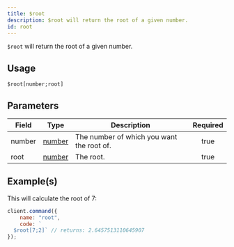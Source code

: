 ```yaml
---
title: $root
description: $root will return the root of a given number.
id: root
---
```


`$root` will return the root of a given number.

## Usage

```aoi
$root[number;root]
```

## Parameters

| Field  | Type                                                                                              | Description                                        | Required |
| ------ | ------------------------------------------------------------------------------------------------- | -------------------------------------------------- | :------: |
| number | [number](https://developer.mozilla.org/en-US/docs/Web/JavaScript/Reference/Global_Objects/Number) | The number of which you want the root of. |   true   |
| root   | [number](https://developer.mozilla.org/en-US/docs/Web/JavaScript/Reference/Global_Objects/Number) | The root.                                          |   true   |

## Example(s)

This will calculate the root of 7:

```js
client.command({
    name: "root",
    code: `
  $root[7;2]` // returns: 2.6457513110645907
});
```
